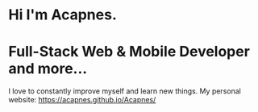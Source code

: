 # Hi I'm Acapnes.
# Full-Stack Web & Mobile Developer and more...
I love to constantly improve myself and learn new things.
My personal website: https://acapnes.github.io/Acapnes/
